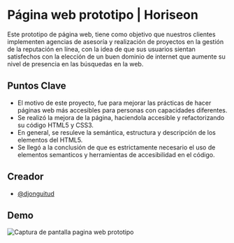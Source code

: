 # Página web prototipo | Horiseon

Este prototipo de página web, tiene como objetivo que nuestros clientes implementen agencias de asesoría y realización de proyectos
en la gestión de la reputación en línea, con la idea de que sus usuarios sientan satisfechos con la elección de un buen dominio de internet
que aumente su nivel de presencia en las búsquedas en la web.

## Puntos Clave

- El motivo de este proyecto, fue para mejorar las prácticas de hacer páginas web más accesibles para personas con capacidades diferentes.
- Se realizó la mejora de la página, haciendola accesible y refactorizando su código HTML5 y CSS3.
- En general, se resuleve la semántica, estructura y descripción de los elementos del HTML5.
- Se llegó a la conclusión de que es estrictamente necesario el uso de elementos semanticos y herramientas de accesibilidad en el código.

## Creador

- [@djonguitud](https://github.com/djonguitud)

## Demo

<img src="./docs/assets/images/demo-screenshot.png" alt="Captura de pantalla pagina web prototipo">
